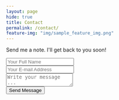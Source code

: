```yaml
---
layout: page
hide: true
title: Contact
permalink: /contact/
feature-img: "img/sample_feature_img.png"
---
```


Send me a note. I'll get back to you soon!

<form action="https://getsimpleform.com/messages?form_api_token=77515b583784bbf60b05bb24a6b03270" method="post">
  <!-- the redirect_to is optional, the form will redirect to the referrer on submission -->
  <input type='hidden' name='redirect_to' value='http://realtimschmidt.com/thank-you' />
  <input type='text' name='name' placeholder='Your Full Name' /><br/>
  <input type='email' name='email' placeholder='Your E-mail Address' /><br/>
  <textarea name='message' placeholder='Write your message ...'></textarea><br/>
  <input type='submit' value='Send Message' />
</form>